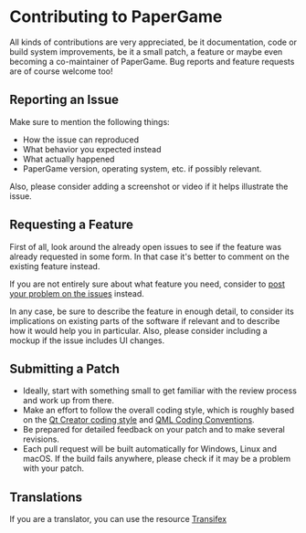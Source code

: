 # Contributing to PaperGame

All kinds of contributions are very appreciated, be it documentation, code or build system improvements, be it a small patch, a feature or maybe even becoming a co-maintainer of PaperGame. Bug reports and feature requests are of course welcome too!

## Reporting an Issue

Make sure to mention the following things:

* How the issue can reproduced
* What behavior you expected instead
* What actually happened
* PaperGame version, operating system, etc. if possibly relevant.

Also, please consider adding a screenshot or video if it helps illustrate the issue.

## Requesting a Feature

First of all, look around the already open issues to see if the feature was already requested in some form. In that case it's better to comment on the existing feature instead.

If you are not entirely sure about what feature you need, consider to [post your problem on the issues](https://github.com/Funcy-dcm/papergame/issues) instead.

In any case, be sure to describe the feature in enough detail, to consider its implications on existing parts of the software if relevant and to describe how it would help you in particular. Also, please consider including a mockup if the issue includes UI changes.

## Submitting a Patch

* Ideally, start with something small to get familiar with the review process and work up from there.
* Make an effort to follow the overall coding style, which is roughly based on the [Qt Creator coding style](https://doc-snapshots.qt.io/qtcreator-extending/coding-style.html) and [QML Coding Conventions](http://doc.qt.io/qt-5/qml-codingconventions.html).
* Be prepared for detailed feedback on your patch and to make several revisions.
* Each pull request will be built automatically for Windows, Linux and macOS. If the build fails anywhere, please check if it may be a problem with your patch.

## Translations

If you are a translator, you can use the resource [Transifex](https://www.transifex.com/)
